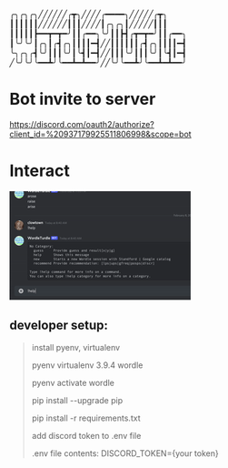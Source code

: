 
 ╭╮╭╮╭╮╱╱╱╱╱╱╭┳╮╱╱╱╱╭━━━━╮╱╱╱╱╱╭┳╮
 ┃┃┃┃┃┃╱╱╱╱╱╱┃┃┃╱╱╱╱┃╭╮╭╮┃╱╱╱╱╱┃┃┃
 ┃┃┃┃┃┣━━┳━┳━╯┃┃╭━━╮╰╯┃┃┣┫╭┳━┳━╯┃┃╭━━╮
 ┃╰╯╰╯┃╭╮┃╭┫╭╮┃┃┃┃━┫╱╱┃┃┃┃┃┃╭┫╭╮┃┃┃┃━┫
 ╰╮╭╮╭┫╰╯┃┃┃╰╯┃╰┫┃━┫╱╱┃┃┃╰╯┃┃┃╰╯┃╰┫┃━┫
 ╱╰╯╰╯╰━━┻╯╰━━┻━┻━━╯╱╱╰╯╰━━┻╯╰━━┻━┻━━╯

 # Bot invite to server
 https://discord.com/oauth2/authorize?client_id=%20937179925511806998&scope=bot

 # Interact
 <!-- thanks to https://ezgif.com for the gif -->
 ![Alt Text](demo.gif)

## developer setup:
> install pyenv, virtualenv
>
> pyenv virtualenv 3.9.4 wordle
>
> pyenv activate wordle
>
> pip install --upgrade pip
>
> pip install -r requirements.txt
>
> add discord token to .env file
>
> .env file contents: DISCORD_TOKEN={your token}
